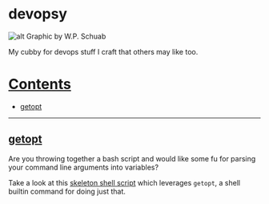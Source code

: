 # devopsy

![alt](cc_img/devops-willy-peter-schuab-cc-by-sa-4.0.png)
Graphic by W.P. Schuab

My cubby for devops stuff I craft that others may like too.

# [Contents](#contents)

- [getopt](#getopt)

-----

## [getopt](#contents)

Are you throwing together a bash script and would like some fu for parsing your command line arguments into variables?

Take a look at this [skeleton shell script](getopt/test_getopt.sh) which leverages ```getopt```, a shell builtin command for doing just that.
